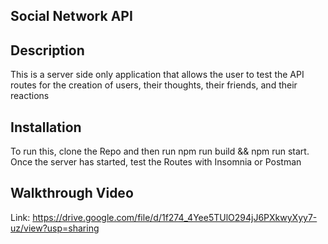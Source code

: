 ## Social Network API

## Description

This is a server side only application that allows the user to test the API routes for the creation of users, their thoughts, their friends, and their reactions

## Installation

To run this, clone the Repo and then run npm run build && npm run start. Once the server has started, test the Routes with Insomnia or Postman

## Walkthrough Video

Link: https://drive.google.com/file/d/1f274_4Yee5TUlO294jJ6PXkwyXyy7-uz/view?usp=sharing